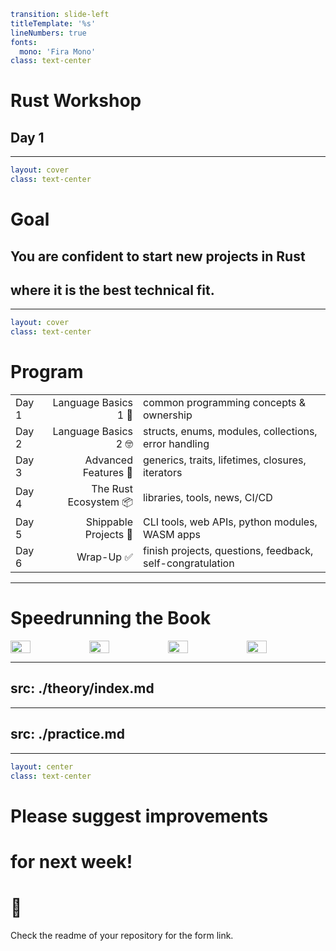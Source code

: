 ```yaml
transition: slide-left
titleTemplate: '%s'
lineNumbers: true
fonts:
  mono: 'Fira Mono'
class: text-center
```

# Rust Workshop

## Day 1

---

```yaml
layout: cover
class: text-center
```

# Goal

## You are <Orange>confident</Orange> to start new projects in Rust
## where it is the best technical fit.

---

```yaml
layout: cover
class: text-center
```

# Program

<div></div> <!-- prevent subheading -->

|       |                       |                                                           |
| :---- | --------------------: | :-------------------------------------------------------- |
| Day 1 |  Language Basics 1 🤔 | common programming concepts & ownership                   |
| Day 2 |  Language Basics 2 🤓 | structs, enums, modules, collections, error handling      |
| Day 3 |  Advanced Features 🤯 | generics, traits, lifetimes, closures, iterators          |
| Day 4 | The Rust Ecosystem 📦 | libraries, tools, news, CI/CD                             |
| Day 5 | Shippable Projects 🚀 | CLI tools, web APIs, python modules, WASM apps            |
| Day 6 |            Wrap-Up ✅ | finish projects, questions, feedback, self-congratulation |

---

# Speedrunning the Book

<div style="display: flex; flex-direction: row">
<img src="/book_toc_1.png" style="width: 25%; height: 1%"/>
<img src="/book_toc_2.png" style="width: 25%; height: 1%"/>
<img src="/book_toc_3.png" style="width: 25%; height: 1%"/>
<img src="/book_toc_4.png" style="width: 25%; height: 1%"/>
</div>

<div
    class="border-2 border-orange-400 absolute top-42 left-14 w-217px h-141px"
></div>
<div
    class="border-2 border-lime-400 absolute top-310px left-14 w-217px h-200px"
></div>
<div
    class="border-2 border-lime-400 absolute top-97px left-275px w-217px h-112px"
></div>
<div
    class="border-2 border-fuchsia-400 absolute top-210px left-275px w-217px h-56px"
></div>
<div
    class="border-2 border-fuchsia-400 absolute top-421px left-275px w-217px h-72px"
></div>

---
src: ./theory/index.md
---

---
src: ./practice.md
---

---

```yaml
layout: center
class: text-center
```

# Please suggest improvements
# for next week!
# 🦀

Check the readme of your repository for the form link.
